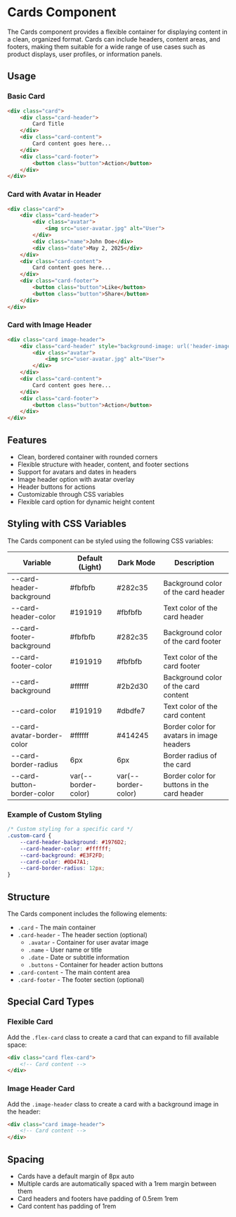 # Cards Component

The Cards component provides a flexible container for displaying content in a clean, organized format. Cards can include headers, content areas, and footers, making them suitable for a wide range of use cases such as product displays, user profiles, or information panels.

## Usage

### Basic Card

```html
<div class="card">
    <div class="card-header">
        Card Title
    </div>
    <div class="card-content">
        Card content goes here...
    </div>
    <div class="card-footer">
        <button class="button">Action</button>
    </div>
</div>
```

### Card with Avatar in Header

```html
<div class="card">
    <div class="card-header">
        <div class="avatar">
            <img src="user-avatar.jpg" alt="User">
        </div>
        <div class="name">John Doe</div>
        <div class="date">May 2, 2025</div>
    </div>
    <div class="card-content">
        Card content goes here...
    </div>
    <div class="card-footer">
        <button class="button">Like</button>
        <button class="button">Share</button>
    </div>
</div>
```

### Card with Image Header

```html
<div class="card image-header">
    <div class="card-header" style="background-image: url('header-image.jpg')">
        <div class="avatar">
            <img src="user-avatar.jpg" alt="User">
        </div>
    </div>
    <div class="card-content">
        Card content goes here...
    </div>
    <div class="card-footer">
        <button class="button">Action</button>
    </div>
</div>
```

## Features

- Clean, bordered container with rounded corners
- Flexible structure with header, content, and footer sections
- Support for avatars and dates in headers
- Image header option with avatar overlay
- Header buttons for actions
- Customizable through CSS variables
- Flexible card option for dynamic height content

## Styling with CSS Variables

The Cards component can be styled using the following CSS variables:

| Variable | Default (Light) | Dark Mode | Description |
| -------- | --------------- | --------- | ----------- |
| --card-header-background | #fbfbfb | #282c35 | Background color of the card header |
| --card-header-color | #191919 | #fbfbfb | Text color of the card header |
| --card-footer-background | #fbfbfb | #282c35 | Background color of the card footer |
| --card-footer-color | #191919 | #fbfbfb | Text color of the card footer |
| --card-background | #ffffff | #2b2d30 | Background color of the card content |
| --card-color | #191919 | #dbdfe7 | Text color of the card content |
| --card-avatar-border-color | #ffffff | #414245 | Border color for avatars in image headers |
| --card-border-radius | 6px | 6px | Border radius of the card |
| --card-button-border-color | var(--border-color) | var(--border-color) | Border color for buttons in the card header |

### Example of Custom Styling

```css
/* Custom styling for a specific card */
.custom-card {
    --card-header-background: #1976D2;
    --card-header-color: #ffffff;
    --card-background: #E3F2FD;
    --card-color: #0D47A1;
    --card-border-radius: 12px;
}
```

## Structure

The Cards component includes the following elements:

- `.card` - The main container
- `.card-header` - The header section (optional)
  - `.avatar` - Container for user avatar image
  - `.name` - User name or title
  - `.date` - Date or subtitle information
  - `.buttons` - Container for header action buttons
- `.card-content` - The main content area
- `.card-footer` - The footer section (optional)

## Special Card Types

### Flexible Card

Add the `.flex-card` class to create a card that can expand to fill available space:

```html
<div class="card flex-card">
    <!-- Card content -->
</div>
```

### Image Header Card

Add the `.image-header` class to create a card with a background image in the header:

```html
<div class="card image-header">
    <!-- Card content -->
</div>
```

## Spacing

- Cards have a default margin of 8px auto
- Multiple cards are automatically spaced with a 1rem margin between them
- Card headers and footers have padding of 0.5rem 1rem
- Card content has padding of 1rem